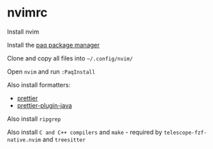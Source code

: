 # nvimrc

Install nvim

Install the [paq package manager](https://github.com/savq/paq-nvim)

Clone and copy all files into `~/.config/nvim/`

Open `nvim` and run `:PaqInstall`

Also install formatters:

- [prettier](https://prettier.io/docs/en/install.html)
- [prettier-plugin-java](https://github.com/jhipster/prettier-java)

Also install `ripgrep`

Also install `C and C++ compilers` and `make` - required by `telescope-fzf-native.nvim` and `treesitter`
